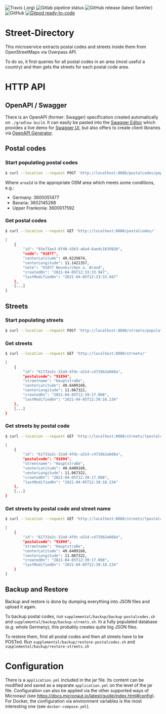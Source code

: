 <!--- some badges to display on the GitHub page -->

![Travis (.org)](https://img.shields.io/travis/debuglevel/street-directory?label=Travis%20build)
![Gitlab pipeline status](https://img.shields.io/gitlab/pipeline/debuglevel/street-directory?label=GitLab%20build)
![GitHub release (latest SemVer)](https://img.shields.io/github/v/release/debuglevel/street-directory?sort=semver)
![GitHub](https://img.shields.io/github/license/debuglevel/street-directory)
[![Gitpod ready-to-code](https://img.shields.io/badge/Gitpod-ready--to--code-blue?logo=gitpod)](https://gitpod.io/#https://github.com/debuglevel/street-directory)

# Street-Directory

This microservice extracts postal codes and streets inside them from OpenStreetMaps via Overpass API.

To do so, it first queries for all postal codes in an area (most useful a country) and then gets the streets for each
postal code area.

# HTTP API

## OpenAPI / Swagger

There is an OpenAPI (former: Swagger) specification created automatically on `./gradlew build`. It can easily be pasted
into the [Swagger Editor](https://editor.swagger.io) which provides a live demo
for [Swagger UI](https://swagger.io/tools/swagger-ui/), but also offers to create client libraries
via [OpenAPI Generator](https://openapi-generator.tech).

## Postal codes

### Start populating postal codes

```bash
$ curl --location --request POST 'http://localhost:8080/postalcodes/populate/3600051477'
```

Where `areaId` is the appropriate OSM area which meets some conditions, e.g.:

* Germany: 3600051477
* Bavaria: 3602145268
* Upper Frankonia: 3600017592

### Get postal codes

```bash
$ curl --location --request GET 'http://localhost:8080/postalcodes/'

[
    {
        "id": "83e73ae3-8f40-43b3-a6a4-6aedc163992b",
        "code": "91077",
        "centerLatitude": 49.6229874,
        "centerLongitude": 11.1421357,
        "note": "91077 Neunkirchen a. Brand",
        "createdOn": "2021-04-05T12:33:33.947",
        "lastModifiedOn": "2021-04-05T12:33:33.947"
    },
    [...]
]
```

## Streets

### Start populating streets

```bash
$ curl --location --request POST 'http://localhost:8080/streets/populate/3600051477'
```

### Get streets

```bash
$ curl --location --request GET 'http://localhost:8080/streets/'

[
    {
        "id": "61731e2c-32a9-4fdc-a314-c4719b2a668a",
        "postalcode": "91094",
        "streetname": "Hauptstraße",
        "centerLatitude": 49.6409168,
        "centerLongitude": 11.067322,
        "createdOn": "2021-04-05T12:39:17.098",
        "lastModifiedOn": "2021-04-05T12:39:18.234"
    },
    [...]
}
```

### Get streets by postal code

```bash
$ curl --location --request GET 'http://localhost:8080/streets/?postalcode=91094'

[
    {
        "id": "61731e2c-32a9-4fdc-a314-c4719b2a668a",
        "postalcode": "91094",
        "streetname": "Hauptstraße",
        "centerLatitude": 49.6409168,
        "centerLongitude": 11.067322,
        "createdOn": "2021-04-05T12:39:17.098",
        "lastModifiedOn": "2021-04-05T12:39:18.234"
    },
    [...]
}
```

### Get streets by postal code and street name

```bash
$ curl --location --request GET 'http://localhost:8080/streets/?postalcode=91094&streetname=Hauptstraße'

[
    {
        "id": "61731e2c-32a9-4fdc-a314-c4719b2a668a",
        "postalcode": "91094",
        "streetname": "Hauptstraße",
        "centerLatitude": 49.6409168,
        "centerLongitude": 11.067322,
        "createdOn": "2021-04-05T12:39:17.098",
        "lastModifiedOn": "2021-04-05T12:39:18.234"
    }
]
```

## Backup and Restore

Backup and restore is done by dumping everything into JSON files and upload it again.

To backup postal codes, run `supplemental/backup/backup-postalcodes.sh` and `supplemental/backup/backup-streets.sh`. In
a fully populated database (e.g. whole Germany), this probably creates quite big JSON files.

To restore them, first all postal codes and then all streets have to be POSTed.
Run `supplemental/backup/restore-postalcodes.sh` and `supplemental/backup/restore-streets.sh`

# Configuration

There is a `application.yml` included in the jar file. Its content can be modified and saved as a
separate `application.yml` on the level of the jar file. Configuration can also be applied via the other supported ways
of Micronaut (see <https://docs.micronaut.io/latest/guide/index.html#config>). For Docker, the configuration via
environment variables is the most interesting one (see `docker-compose.yml`).
